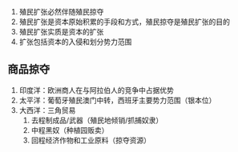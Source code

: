 1. 殖民扩张必然伴随殖民掠夺
2. 殖民扩张是资本原始积累的手段和方式，殖民掠夺是殖民扩张的目的
3. 殖民扩张实质是资本的扩张
4. 扩张包括资本的入侵和划分势力范围
## 商品掠夺
1. 印度洋：欧洲商人在与阿拉伯人的竞争中占据优势
2. 太平洋：葡萄牙殖民澳门中转，西班牙主要势力范围（银本位）
3. 大西洋：三角贸易
	1. 去程制成品/武器（殖民地倾销/抓捕奴隶）
	 2. 中程黑奴（种植园贩卖）
	  3. 回程经济作物和工业原料（掠夺资源）
